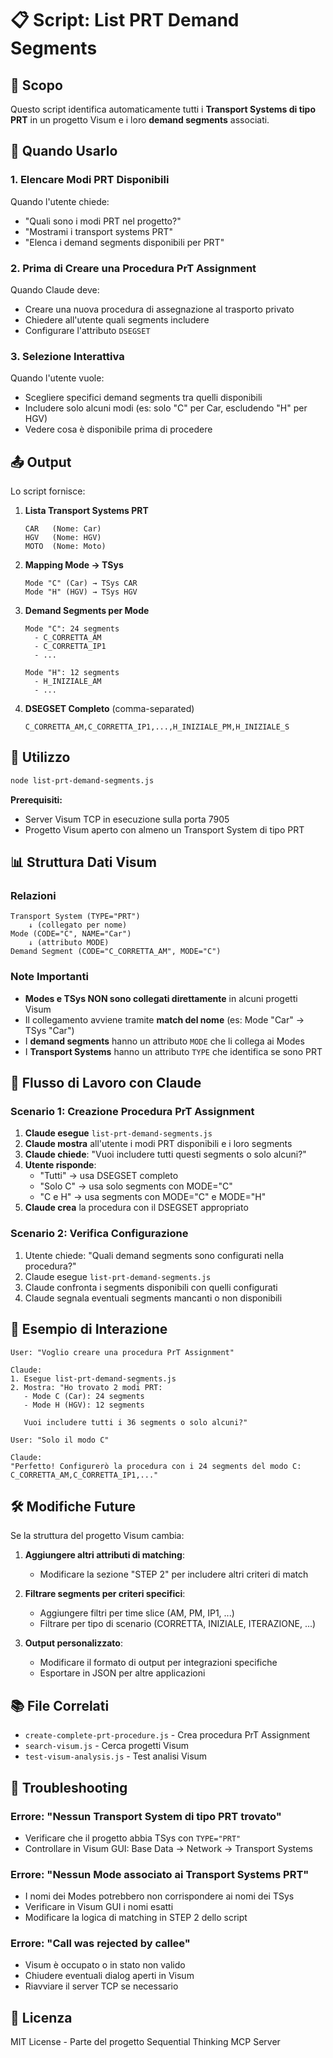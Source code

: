 # 📋 Script: List PRT Demand Segments

## 🎯 Scopo

Questo script identifica automaticamente tutti i **Transport Systems di tipo PRT** in un progetto Visum e i loro **demand segments** associati.

## 🔧 Quando Usarlo

### 1. **Elencare Modi PRT Disponibili**
Quando l'utente chiede:
- "Quali sono i modi PRT nel progetto?"
- "Mostrami i transport systems PRT"
- "Elenca i demand segments disponibili per PRT"

### 2. **Prima di Creare una Procedura PrT Assignment**
Quando Claude deve:
- Creare una nuova procedura di assegnazione al trasporto privato
- Chiedere all'utente quali segments includere
- Configurare l'attributo `DSEGSET`

### 3. **Selezione Interattiva**
Quando l'utente vuole:
- Scegliere specifici demand segments tra quelli disponibili
- Includere solo alcuni modi (es: solo "C" per Car, escludendo "H" per HGV)
- Vedere cosa è disponibile prima di procedere

## 📤 Output

Lo script fornisce:

1. **Lista Transport Systems PRT**
   ```
   CAR   (Nome: Car)
   HGV   (Nome: HGV)
   MOTO  (Nome: Moto)
   ```

2. **Mapping Mode → TSys**
   ```
   Mode "C" (Car) → TSys CAR
   Mode "H" (HGV) → TSys HGV
   ```

3. **Demand Segments per Mode**
   ```
   Mode "C": 24 segments
     - C_CORRETTA_AM
     - C_CORRETTA_IP1
     - ...
   
   Mode "H": 12 segments
     - H_INIZIALE_AM
     - ...
   ```

4. **DSEGSET Completo** (comma-separated)
   ```
   C_CORRETTA_AM,C_CORRETTA_IP1,...,H_INIZIALE_PM,H_INIZIALE_S
   ```

## 🚀 Utilizzo

```bash
node list-prt-demand-segments.js
```

**Prerequisiti:**
- Server Visum TCP in esecuzione sulla porta 7905
- Progetto Visum aperto con almeno un Transport System di tipo PRT

## 📊 Struttura Dati Visum

### Relazioni
```
Transport System (TYPE="PRT")
    ↓ (collegato per nome)
Mode (CODE="C", NAME="Car")
    ↓ (attributo MODE)
Demand Segment (CODE="C_CORRETTA_AM", MODE="C")
```

### Note Importanti
- **Modes e TSys NON sono collegati direttamente** in alcuni progetti Visum
- Il collegamento avviene tramite **match del nome** (es: Mode "Car" → TSys "Car")
- I **demand segments** hanno un attributo `MODE` che li collega ai Modes
- I **Transport Systems** hanno un attributo `TYPE` che identifica se sono PRT

## 🔄 Flusso di Lavoro con Claude

### Scenario 1: Creazione Procedura PrT Assignment

1. **Claude esegue** `list-prt-demand-segments.js`
2. **Claude mostra** all'utente i modi PRT disponibili e i loro segments
3. **Claude chiede**: "Vuoi includere tutti questi segments o solo alcuni?"
4. **Utente risponde**: 
   - "Tutti" → usa DSEGSET completo
   - "Solo C" → usa solo segments con MODE="C"
   - "C e H" → usa segments con MODE="C" e MODE="H"
5. **Claude crea** la procedura con il DSEGSET appropriato

### Scenario 2: Verifica Configurazione

1. Utente chiede: "Quali demand segments sono configurati nella procedura?"
2. Claude esegue `list-prt-demand-segments.js`
3. Claude confronta i segments disponibili con quelli configurati
4. Claude segnala eventuali segments mancanti o non disponibili

## 📝 Esempio di Interazione

```
User: "Voglio creare una procedura PrT Assignment"

Claude: 
1. Esegue list-prt-demand-segments.js
2. Mostra: "Ho trovato 2 modi PRT:
   - Mode C (Car): 24 segments
   - Mode H (HGV): 12 segments
   
   Vuoi includere tutti i 36 segments o solo alcuni?"

User: "Solo il modo C"

Claude:
"Perfetto! Configurerò la procedura con i 24 segments del modo C:
C_CORRETTA_AM,C_CORRETTA_IP1,..."
```

## 🛠️ Modifiche Future

Se la struttura del progetto Visum cambia:

1. **Aggiungere altri attributi di matching**: 
   - Modificare la sezione "STEP 2" per includere altri criteri di match
   
2. **Filtrare segments per criteri specifici**:
   - Aggiungere filtri per time slice (AM, PM, IP1, ...)
   - Filtrare per tipo di scenario (CORRETTA, INIZIALE, ITERAZIONE, ...)

3. **Output personalizzato**:
   - Modificare il formato di output per integrazioni specifiche
   - Esportare in JSON per altre applicazioni

## 📚 File Correlati

- `create-complete-prt-procedure.js` - Crea procedura PrT Assignment
- `search-visum.js` - Cerca progetti Visum
- `test-visum-analysis.js` - Test analisi Visum

## 🐛 Troubleshooting

### Errore: "Nessun Transport System di tipo PRT trovato"
- Verificare che il progetto abbia TSys con `TYPE="PRT"`
- Controllare in Visum GUI: Base Data → Network → Transport Systems

### Errore: "Nessun Mode associato ai Transport Systems PRT"
- I nomi dei Modes potrebbero non corrispondere ai nomi dei TSys
- Verificare in Visum GUI i nomi esatti
- Modificare la logica di matching in STEP 2 dello script

### Errore: "Call was rejected by callee"
- Visum è occupato o in stato non valido
- Chiudere eventuali dialog aperti in Visum
- Riavviare il server TCP se necessario

## 📄 Licenza

MIT License - Parte del progetto Sequential Thinking MCP Server
